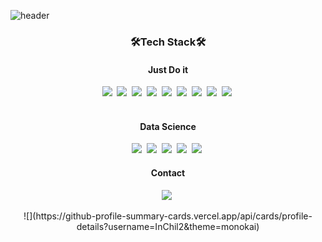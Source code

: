 ![header](https://capsule-render.vercel.app/api?type=waving&color=random&text=Shin-Incheol&animation=fadeIn&fontColor=B5B5B6)

<h3 align='center'>🛠Tech Stack🛠</h3>

<h4 align='center'>Just Do it</h4>

<p align='center'>
  <img src="https://img.shields.io/badge/Python-3766AB?style=flat-square&logo=Python&logoColor=white"/></a>&nbsp
  <img src="https://img.shields.io/badge/JAVA-F40D12?style=flat-square&logo=JAVA&logoColor=white"/></a>&nbsp
  <img src="https://img.shields.io/badge/C-0B2C4A?style=flat-square&logo=C&logoColor=white"/></a>&nbsp
  <img src="https://img.shields.io/badge/Oracle-C70D2C?style=flat-square&logo=Oracle&logoColor=white"/></a>&nbsp
  <img src="https://img.shields.io/badge/CSS-0085CA?style=flat-square&logo=CSS3&logoColor=white"/></a>&nbsp
  <img src="https://img.shields.io/badge/HTML5-E34F26?style=flat-square&logo=HTML5&logoColor=white"/></a>&nbsp
  <img src="https://img.shields.io/badge/Microsoft SQL Server-CC2927?style=flat-square&logo=Microsoft SQL Server&logoColor=white"/></a>&nbsp
  <img src="https://img.shields.io/badge/JavaScript-FF9A00?style=flat-square&logo=Javascript&logoColor=white"/></a>&nbsp
  <img src="https://img.shields.io/badge/Eclipse-2C2255?style=flat-square&logo=Eclipse IDE&logoColor=white"/></a>&nbsp<br>
  <br>
</p>  

  <h4 align='center'> Data Science </h4>


<p align='center'>  
  <img src="https://img.shields.io/badge/Pandas-150458?style=flat-square&logo=pandas&logoColor=white"/></a>&nbsp
  <img src="https://img.shields.io/badge/Scikit-Learn-F7931E?style=flat-square&logo=scikit-learn&logoColor=white"/></a>&nbsp
  <img src="https://img.shields.io/badge/Colab-F9AB00?style=flat-square&logo=Google Colab&logoColor=white"/></a>&nbsp
  <img src="https://img.shields.io/badge/OpenCV-5C3EE8?style=flat-square&logo=OpenCV&logoColor=white"/></a>&nbsp
  <img src="https://img.shields.io/badge/Flask-000000?style=flat-square&logo=Flask&logoColor=white"/></a>&nbsp
</p>

  <h4 align='center'> Contact </h4>

<p align='center'>  
  <img src="https://img.shields.io/badge/snc4656@naver.com-EA4335?style=flat-square&logo=Gmail&logoColor=white"/></a>&nbsp
</p>
<p align='center'>
![](https://github-profile-summary-cards.vercel.app/api/cards/profile-details?username=InChil2&theme=monokai)
</p>
